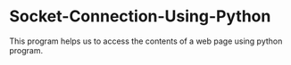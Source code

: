 # Socket-Connection-Using-Python
This program helps us to access the contents of a web page using python program.
